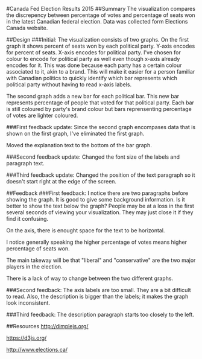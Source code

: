 #Canada Fed Election Results 2015
##Summary
The visualization compares the discrepency between percentage of votes and percentage of seats won in the latest Canadian federal election. Data was collected form Elections Canada website.

##Design
###Initial: 
The visualization consists of two graphs. On the first graph it shows percent of seats won by each political party. Y-axis encodes for percent of seats. X-axis encodes for political party. I've chosen for colour to encode for political party as well even though x-axis already encodes for it. This was done because each party has a certain colour associated to it, akin to a brand. This will make it easier for a person familiar with Canadian politics to quickly identify which bar represents which political party without having to read x-axis labels.

The second graph adds a new bar for each political bar. This new bar represents percentage of people that voted for that political party. Each bar is still coloured by party's brand colour but bars reprensenting percentage of votes are lighter coloured.

###First feedback update:
Since the second graph encompases data that is shown on the first graph, I've eliminated the first graph.

Moved the explanation text to the bottom of the bar graph.

###Second feedback update:
Changed the font size of the labels and paragraph text.

###Third feedback update:
Changed the position of the text paragraph so it doesn't start right at the edge of the screen.

##Feedback
###First feedback:
I notice there are two paragraphs before showing the graph. It is good to give some background information. Is it better to show the text below the graph? People may be at a loss in the first several seconds of viewing your visualization. They may just close it if they find it confusing.

On the axis, there is enought space for the text to be horizontal.

I notice generally speaking the higher percentage of votes means higher percentage of seats won.

The main takeway will be that "liberal" and "conservative" are the two major players in the election.

There is a lack of way to change between the two different graphs.

###Second feedback:
The axis labels are too small. They are a bit difficult to read. Also, the description is bigger than the labels; it makes the graph look inconsistent.

###Third feedback:
The description paragraph starts too closely to the left. 

##Resources
http://dimplejs.org/

https://d3js.org/

http://www.elections.ca/
